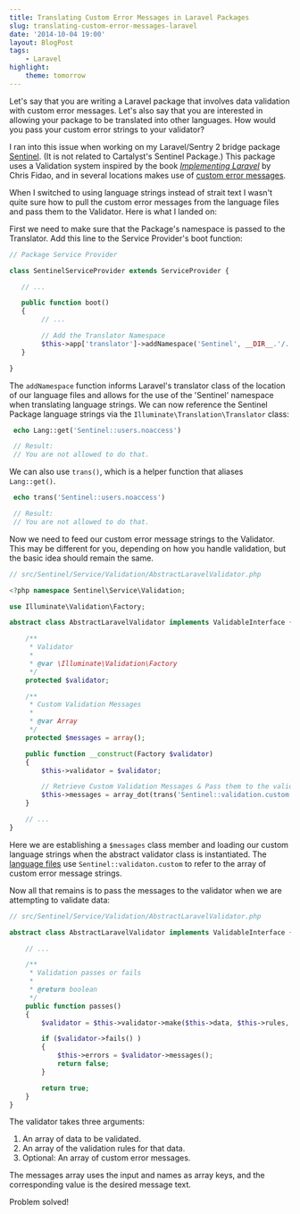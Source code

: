 ```yaml
---
title: Translating Custom Error Messages in Laravel Packages
slug: translating-custom-error-messages-laravel
date: '2014-10-04 19:00'
layout: BlogPost
tags:
    - Laravel
highlight:
    theme: tomorrow
---
```


Let's say that you are writing a Laravel package that involves data validation with custom error messages. Let's also say that you are interested in allowing your package to be translated into other languages. How would you pass your custom error strings to your validator?

<!-- more -->

I ran into this issue when working on my Laravel/Sentry 2 bridge package [Sentinel](http://www.ryandurham.com/projects/sentinel/). (It is not related to Cartalyst's Sentinel Package.) This package uses a Validation system inspired by the book [_Implementing Laravel_](https://leanpub.com/implementinglaravel) by Chris Fidao, and in several locations makes use of [custom error messages](http://laravel.com/docs/4.2/validation#custom-error-messages).

When I switched to using language strings instead of strait text I wasn't quite sure how to pull the custom error messages from the language files and pass them to the Validator. Here is what I landed on:

First we need to make sure that the Package's namespace is passed to the Translator. Add this line to the Service Provider's boot function:

```php
// Package Service Provider

class SentinelServiceProvider extends ServiceProvider {

   // ...

   public function boot()
   {
        // ...

        // Add the Translator Namespace
        $this->app['translator']->addNamespace('Sentinel', __DIR__.'/../lang');
   }

}
```

The `addNamespace` function informs Laravel's translator class of the location of our language files and allows for the use of the 'Sentinel' namespace when translating language strings. We can now reference the Sentinel Package language strings via the `Illuminate\Translation\Translator` class:

```php
 echo Lang::get('Sentinel::users.noaccess')

 // Result:
 // You are not allowed to do that.
```

We can also use `trans()`, which is a helper function that aliases `Lang::get()`.

```php
 echo trans('Sentinel::users.noaccess')

 // Result:
 // You are not allowed to do that.
```

Now we need to feed our custom error message strings to the Validator. This may be different for you, depending on how you handle validation, but the basic idea should remain the same.

```php
// src/Sentinel/Service/Validation/AbstractLaravelValidator.php

<?php namespace Sentinel\Service\Validation;

use Illuminate\Validation\Factory;

abstract class AbstractLaravelValidator	implements ValidableInterface {

    /**
     * Validator
     *
     * @var \Illuminate\Validation\Factory
     */
    protected $validator;

    /**
     * Custom Validation Messages
     *
     * @var Array
     */
    protected $messages = array();

    public function __construct(Factory $validator)
    {
        $this->validator = $validator;

        // Retrieve Custom Validation Messages & Pass them to the validator.
        $this->messages = array_dot(trans('Sentinel::validation.custom'));
    }

    // ...
}
```

Here we are establishing a `$messages` class member and loading our custom language strings when the abstract validator class is instantiated. The [language files](https://github.com/rydurham/Sentinel/blob/master/src/lang/en/validation.php#L127-L159) use `Sentinel::validaton.custom` to refer to the array of custom error message strings.

Now all that remains is to pass the messages to the validator when we are attempting to validate data:

```php
// src/Sentinel/Service/Validation/AbstractLaravelValidator.php

abstract class AbstractLaravelValidator	implements ValidableInterface {

    // ...

    /**
     * Validation passes or fails
     *
     * @return boolean
     */
    public function passes()
    {
        $validator = $this->validator->make($this->data, $this->rules, $this->messages);

        if ($validator->fails() )
        {
            $this->errors = $validator->messages();
            return false;
        }

        return true;
    }
}
```

The validator takes three arguments:

1.  An array of data to be validated.
2.  An array of the validation rules for that data.
3.  Optional: An array of custom error messages.

The messages array uses the input and names as array keys, and the corresponding value is the desired message text.

Problem solved!
